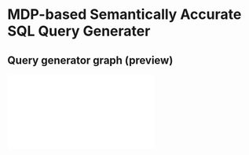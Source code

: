 <meta name="robots" content="noindex">

# MDP-based Semantically Accurate SQL Query Generater

## Query generator graph (preview) 
![Query generator graph](graph.pdf)
